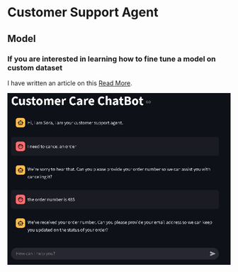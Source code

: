 # Customer Support Agent


## Model
### If you are interested in learning how to fine tune a model on custom dataset

I have written an article on this  [Read More](https://medium.com/@makewithrex/fine-tuning-a-llm-model-for-beginners-a16614a68d01).



![image](./images/Chatbot1.jpg)
